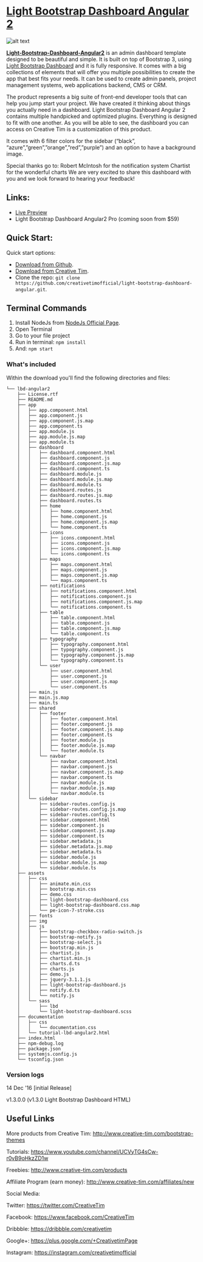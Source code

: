 # [Light Bootstrap Dashboard Angular 2](http://lbd-angular2.creative-tim.com/)

![alt text](assets/img/opt_lbd_angular_thumbnail.jpg)

**[Light-Bootstrap-Dashboard-Angular2](http://lbd-angular2.creative-tim.com/)** is an admin dashboard template designed to be beautiful and simple. It is built on top of Bootstrap 3, using [Light Bootstrap Dashboard](http://www.creative-tim.com/product/light-bootstrap-dashboard) and it is fully responsive. It comes with a big collections of elements that will offer you multiple possibilities to create the app that best fits your needs. It can be used to create admin panels, project management systems, web applications backend, CMS or CRM.

The product represents a big suite of front-end developer tools that can help you jump start your project. We have created it thinking about things you actually need in a dashboard. Light Bootstrap Dashboard Angular 2 contains multiple handpicked and optimized plugins. Everything is designed to fit with one another. As you will be able to see, the dashboard you can access on Creative Tim is a customization of this product.

It comes with 6 filter colors for the sidebar (“black”, “azure”,”green”,”orange”,”red”,”purple”) and an option to have a background image.

Special thanks go to: Robert McIntosh for the notification system Chartist for the wonderful charts We are very excited to share this dashboard with you and we look forward to hearing your feedback!

## Links:

+ [Live Preview](http://lbd-angular2.creative-tim.com/)
+ Light Bootstrap Dashboard Angular2 Pro (coming soon from $59)

## Quick Start:

Quick start options:

+ [Download from Github](https://github.com/creativetimofficial/light-bootstrap-dashboard-angular/archive/master.zip).
+ [Download from Creative Tim](http://www.creative-tim.com/product/light-bootstrap-dashboard-angular2).
+ Clone the repo: `git clone https://github.com/creativetimofficial/light-bootstrap-dashboard-angular.git`.

## Terminal Commands

1. Install NodeJs from [NodeJs Official Page](https://nodejs.org/en).
2. Open Terminal
3. Go to your file project
4. Run in terminal: ```npm install```
5. And: ```npm start```

### What's included

Within the download you'll find the following directories and files:

```
└── lbd-angular2
	├── License.rtf
	├── README.md
	├── app
	│   ├── app.component.html
	│   ├── app.component.js
	│   ├── app.component.js.map
	│   ├── app.component.ts
	│   ├── app.module.js
	│   ├── app.module.js.map
	│   ├── app.module.ts
	│   ├── dashboard
	│   │   ├── dashboard.component.html
	│   │   ├── dashboard.component.js
	│   │   ├── dashboard.component.js.map
	│   │   ├── dashboard.component.ts
	│   │   ├── dashboard.module.js
	│   │   ├── dashboard.module.js.map
	│   │   ├── dashboard.module.ts
	│   │   ├── dashboard.routes.js
	│   │   ├── dashboard.routes.js.map
	│   │   ├── dashboard.routes.ts
	│   │   ├── home
	│   │   │   ├── home.component.html
	│   │   │   ├── home.component.js
	│   │   │   ├── home.component.js.map
	│   │   │   └── home.component.ts
	│   │   ├── icons
	│   │   │   ├── icons.component.html
	│   │   │   ├── icons.component.js
	│   │   │   ├── icons.component.js.map
	│   │   │   └── icons.component.ts
	│   │   ├── maps
	│   │   │   ├── maps.component.html
	│   │   │   ├── maps.component.js
	│   │   │   ├── maps.component.js.map
	│   │   │   └── maps.component.ts
	│   │   ├── notifications
	│   │   │   ├── notifications.component.html
	│   │   │   ├── notifications.component.js
	│   │   │   ├── notifications.component.js.map
	│   │   │   └── notifications.component.ts
	│   │   ├── table
	│   │   │   ├── table.component.html
	│   │   │   ├── table.component.js
	│   │   │   ├── table.component.js.map
	│   │   │   └── table.component.ts
	│   │   ├── typography
	│   │   │   ├── typography.component.html
	│   │   │   ├── typography.component.js
	│   │   │   ├── typography.component.js.map
	│   │   │   └── typography.component.ts
	│   │   └── user
	│   │       ├── user.component.html
	│   │       ├── user.component.js
	│   │       ├── user.component.js.map
	│   │       └── user.component.ts
	│   ├── main.js
	│   ├── main.js.map
	│   ├── main.ts
	│   ├── shared
	│   │   ├── footer
	│   │   │   ├── footer.component.html
	│   │   │   ├── footer.component.js
	│   │   │   ├── footer.component.js.map
	│   │   │   ├── footer.component.ts
	│   │   │   ├── footer.module.js
	│   │   │   ├── footer.module.js.map
	│   │   │   └── footer.module.ts
	│   │   └── navbar
	│   │       ├── navbar.component.html
	│   │       ├── navbar.component.js
	│   │       ├── navbar.component.js.map
	│   │       ├── navbar.component.ts
	│   │       ├── navbar.module.js
	│   │       ├── navbar.module.js.map
	│   │       └── navbar.module.ts
	│   └── sidebar
	│       ├── sidebar-routes.config.js
	│       ├── sidebar-routes.config.js.map
	│       ├── sidebar-routes.config.ts
	│       ├── sidebar.component.html
	│       ├── sidebar.component.js
	│       ├── sidebar.component.js.map
	│       ├── sidebar.component.ts
	│       ├── sidebar.metadata.js
	│       ├── sidebar.metadata.js.map
	│       ├── sidebar.metadata.ts
	│       ├── sidebar.module.js
	│       ├── sidebar.module.js.map
	│       └── sidebar.module.ts
	├── assets
	│   ├── css
	│   │   ├── animate.min.css
	│   │   ├── bootstrap.min.css
	│   │   ├── demo.css
	│   │   ├── light-bootstrap-dashboard.css
	│   │   ├── light-bootstrap-dashboard.css.map
	│   │   └── pe-icon-7-stroke.css
	│   ├── fonts
	│   ├── img
	│   ├── js
	│   │   ├── bootstrap-checkbox-radio-switch.js
	│   │   ├── bootstrap-notify.js
	│   │   ├── bootstrap-select.js
	│   │   ├── bootstrap.min.js
	│   │   ├── chartist.js
	│   │   ├── chartist.min.js
	│   │   ├── charts.d.ts
	│   │   ├── charts.js
	│   │   ├── demo.js
	│   │   ├── jquery-3.1.1.js
	│   │   ├── light-bootstrap-dashboard.js
	│   │   ├── notify.d.ts
	│   │   └── notify.js
	│   └── sass
	│       ├── lbd
	│       └── light-bootstrap-dashboard.scss
	├── documentation
	│   ├── css
	│   │   └── documentation.css
	│   └── tutorial-lbd-angular2.html
	├── index.html
	├── npm-debug.log
	├── package.json
	├── systemjs.config.js
	└── tsconfig.json
```

### Version logs

14 Dec '16 [initial Release]

v1.3.0.0 (v1.3.0 Light Bootstrap Dashboard HTML)

## Useful Links

More products from Creative Tim: <http://www.creative-tim.com/bootstrap-themes>

Tutorials: <https://www.youtube.com/channel/UCVyTG4sCw-r0vB9oHkzZD1w>

Freebies: <http://www.creative-tim.com/products>

Affiliate Program (earn money): <http://www.creative-tim.com/affiliates/new>

Social Media:

Twitter: <https://twitter.com/CreativeTim>

Facebook: <https://www.facebook.com/CreativeTim>

Dribbble: <https://dribbble.com/creativetim>

Google+: <https://plus.google.com/+CreativetimPage>

Instagram: <https://instagram.com/creativetimofficial>
